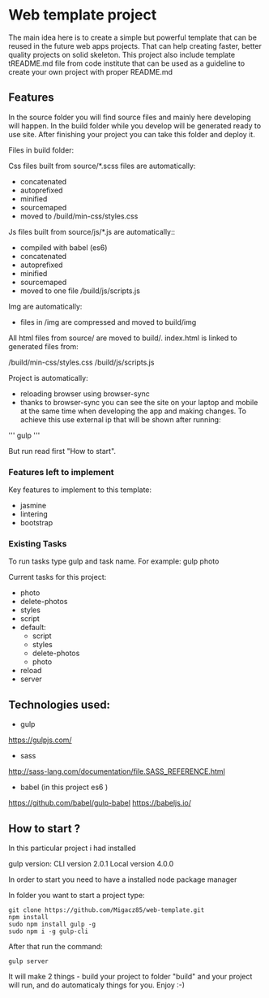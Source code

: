 # Web template project

The main idea here is to create a simple but powerful template that can
be reused in the future web apps projects. That can help creating faster,
better quality projects on solid skeleton. This project also include
template tREADME.md file from code institute that can be used as a
guideline to create your own project with proper README.md

## Features

In the source folder you will find source files and mainly here developing will happen. 
In the build folder while you develop will be generated ready to use site.
After finishing your project you can take this folder and deploy it.

Files in build folder:

Css files built from source/*.scss files are automatically:
 - concatenated
 - autoprefixed
 - minified
 - sourcemaped
 - moved to /build/min-css/styles.css

Js files built from source/js/*.js are automatically::
 - compiled with babel (es6) 
 - concatenated
 - autoprefixed
 - minified
 - sourcemaped
 - moved to one file /build/js/scripts.js

Img are automatically:
 - files in /img are compressed and moved to build/img

All html files from source/ are moved to build/. 
index.html is linked to generated files from:

/build/min-css/styles.css
/build/js/scripts.js

Project is automatically:
 - reloading browser using browser-sync
 - thanks to browser-sync you can see the site on your laptop and mobile at the same time when developing the app and making changes. To achieve this
 use external ip that will be shown after running:

 '''
 gulp
 '''

 But run read first "How to start".

### Features left to implement

Key features to implement to this template:

 - jasmine
 - lintering
 - bootstrap

### Existing Tasks 

To run tasks type gulp and task name. For example: gulp photo

Current tasks for this project: 

 - photo  
 - delete-photos
 - styles
 - script
 - default:
     - script
     - styles
     - delete-photos
     - photo
 - reload
 - server

## Technologies used:

- gulp 

https://gulpjs.com/


- sass

http://sass-lang.com/documentation/file.SASS_REFERENCE.html

- babel (in this project es6 )

https://github.com/babel/gulp-babel
https://babeljs.io/

##  How to start ?

In this particular project i had installed

gulp version:
CLI version 2.0.1
Local version 4.0.0

In order to start you need to have a installed node package manager

In folder you want to start a project type:
```
git clone https://github.com/Migacz85/web-template.git
npm install 
sudo npm install gulp -g
sudo npm i -g gulp-cli
```

After that run the command: 

```
gulp server
```
It will make 2 things - build your project to folder "build" and
your project will run, and do automaticaly things for you. 
Enjoy :-)
